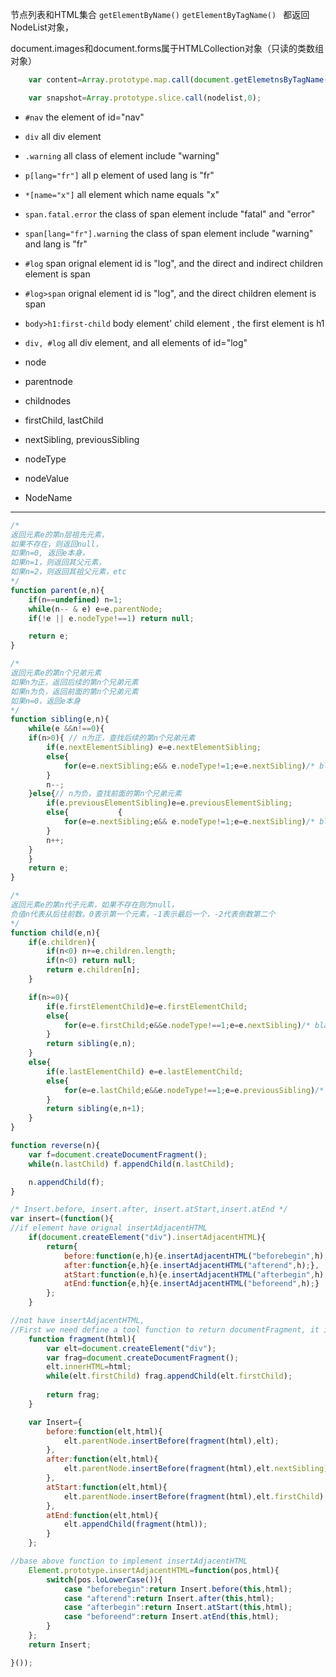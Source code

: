 节点列表和HTML集合
`getElementByName()`
`getElementByTagName() `
都返回NodeList对象，

document.images和document.forms属于HTMLCollection对象（只读的类数组对象）

```js
	var content=Array.prototype.map.call(document.getElemetnsByTagName("p"),function(e){return e.innerHTML;});

	var snapshot=Array.prototype.slice.call(nodelist,0);
```

*	`#nav` the element of id="nav"
*	`div` all div element
*	`.warning` all class of element include "warning"
*	`p[lang="fr"]` all p element of used lang is "fr"
*	`*[name="x"]` all element which name equals "x"
*	`span.fatal.error` the class of span element include "fatal" and "error"
*	`span[lang="fr"].warning`  the class of span element include "warning" and lang is "fr"
*	`#log` span orignal element id is "log", and the direct and indirect children element is span
*	`#log>span` orignal element id is "log", and the direct children element is span
*	`body>h1:first-child` body element' child element , the first element is h1
*	`div, #log` all div element, and all elements of id="log"

*	node
*	parentnode
*	childnodes
*	firstChild, lastChild
*	nextSibling, previousSibling
*	nodeType
*	nodeValue
*	NodeName
----------------------

```js
/*
返回元素e的第n层祖先元素，
如果不存在，则返回null，
如果n=0, 返回e本身，
如果n=1，则返回其父元素，
如果n=2，则返回其祖父元素，etc
*/
function parent(e,n){
	if(n==undefined) n=1;
	while(n-- & e) e=e.parentNode;
	if(!e || e.nodeType!==1) return null;

	return e;
}

/*
返回元素e的第n个兄弟元素
如果n为正，返回后续的第n个兄弟元素
如果n为负，返回前面的第n个兄弟元素
如果n=0，返回e本身
*/
function sibling(e,n){
	while(e &&n!==0){
	if(n>0){ // n为正，查找后续的第n个兄弟元素
		if(e.nextElementSibling) e=e.nextElementSibling;
		else{
			for(e=e.nextSibling;e&& e.nodeType!=1;e=e.nextSibling)/* blank loop*/;
		}
		n--;
	}else{// n为负，查找前面的第n个兄弟元素
		if(e.previousElementSibling)e=e.previousElementSibling;
		else{			{
			for(e=e.nextSibling;e&& e.nodeType!=1;e=e.nextSibling)/* blank loop*/;
		}
		n++;
	}
	}
	return e;
}

/*
返回元素e的第n代子元素，如果不存在则为null，
负值n代表从后往前数。0表示第一个元素，-1表示最后一个，-2代表倒数第二个
*/
function child(e,n){
	if(e.children){
		if(n<0) n+=e.children.length;
		if(n<0) return null;
		return e.children[n];
	}

	if(n>=0){
		if(e.firstElementChild)e=e.firstElementChild;
		else{
			for(e=e.firstChild;e&&e.nodeType!==1;e=e.nextSibling)/* blank loop*/;
		}
		return sibling(e,n);
	}
	else{
		if(e.lastElementChild) e=e.lastElementChild;
		else{
			for(e=e.lastChild;e&&e.nodeType!==1;e=e.previousSibling)/* blank loop*/;	
		}
		return sibling(e,n+1);
	}
}

function reverse(n){
	var f=document.createDocumentFragment();
	while(n.lastChild) f.appendChild(n.lastChild);

	n.appendChild(f);
}

/* Insert.before, insert.after, insert.atStart,insert.atEnd */
var insert=(function(){
//if element have orignal insertAdjacentHTML
	if(document.createElement("div").insertAdjacentHTML){
		return{
			before:function(e,h){e.insertAdjacentHTML("beforebegin",h);},
			after:function{e,h}{e.insertAdjacentHTML("afterend",h);},
			atStart:function(e,h){e.insertAdjacentHTML("afterbegin",h);},
			atEnd:function{e,h}{e.insertAdjacentHTML("beforeend",h);}
		};
	}

//not have insertAdjacentHTML,
//First we need define a tool function to return documentFragment, it include parsed html.
	function fragment(html){
		var elt=document.createElement("div");
		var frag=document.createDocumentFragment();
		elt.innerHTML=html;
		while(elt.firstChild) frag.appendChild(elt.firstChild);
		
		return frag;
	}

	var Insert={
		before:function(elt,html){
			elt.parentNode.insertBefore(fragment(html),elt);
		},
		after:function(elt,html){
			elt.parentNode.insertBefore(fragment(html),elt.nextSibling);
		},
		atStart:function(elt,html){
			elt.parentNode.insertBefore(fragment(html),elt.firstChild);
		},
		atEnd:function(elt,html){
			elt.appendChild(fragment(html));
		}
	};

//base above function to implement insertAdjacentHTML
	Element.prototype.insertAdjacentHTML=function(pos,html){
		switch(pos.loLowerCase()){
			case "beforebegin":return Insert.before(this,html);
			case "afterend":return Insert.after(this,html);
			case "afterbegin":return Insert.atStart(this,html);
			case "beforeend":return Insert.atEnd(this,html);
		}
	};
	return Insert;

}());

```

